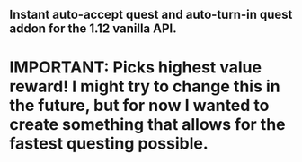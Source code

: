 ## Instant auto-accept quest and auto-turn-in quest addon for the 1.12 vanilla API.

# IMPORTANT: Picks highest value reward! I might try to change this in the future, but for now I wanted to create something that allows for the fastest questing possible.
